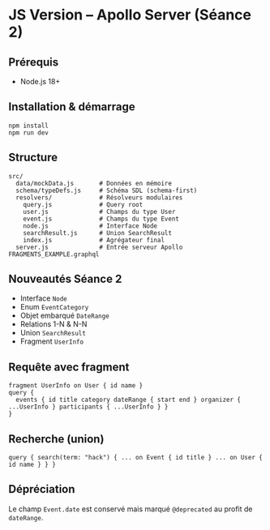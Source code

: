 # JS Version – Apollo Server (Séance 2)

## Prérequis
- Node.js 18+

## Installation & démarrage
```
npm install
npm run dev
```

## Structure
```
src/
  data/mockData.js       # Données en mémoire
  schema/typeDefs.js     # Schéma SDL (schema-first)
  resolvers/             # Résolveurs modulaires
    query.js             # Query root
    user.js              # Champs du type User
    event.js             # Champs du type Event
    node.js              # Interface Node
    searchResult.js      # Union SearchResult
    index.js             # Agrégateur final
  server.js              # Entrée serveur Apollo
FRAGMENTS_EXAMPLE.graphql
```

## Nouveautés Séance 2
- Interface `Node`
- Enum `EventCategory`
- Objet embarqué `DateRange`
- Relations 1-N & N-N
- Union `SearchResult`
- Fragment `UserInfo`

## Requête avec fragment
```
fragment UserInfo on User { id name }
query {
  events { id title category dateRange { start end } organizer { ...UserInfo } participants { ...UserInfo } }
}
```

## Recherche (union)
```
query { search(term: "hack") { ... on Event { id title } ... on User { id name } } }
```

## Dépréciation
Le champ `Event.date` est conservé mais marqué `@deprecated` au profit de `dateRange`.

